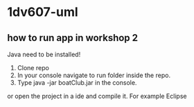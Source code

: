 # 1dv607-uml

## how to run app in workshop 2

Java need to be installed!

1. Clone repo
2. In your console navigate to run folder inside the repo.
3. Type java -jar boatClub.jar in the console.

or open the project in a ide and compile it. For example Eclipse
